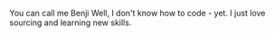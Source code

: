 You can call me Benji
Well, I don't know how to code - yet. I just love sourcing and learning new skills.
